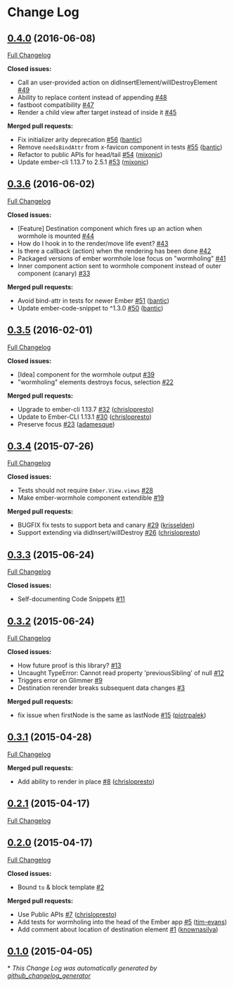 # Change Log

## [0.4.0](https://github.com/yapplabs/ember-wormhole/tree/0.4.0) (2016-06-08)
[Full Changelog](https://github.com/yapplabs/ember-wormhole/compare/0.3.6...0.4.0)

**Closed issues:**

- Call an user-provided action on didInsertElement/willDestroyElement [\#49](https://github.com/yapplabs/ember-wormhole/issues/49)
- Ability to replace content instead of appending [\#48](https://github.com/yapplabs/ember-wormhole/issues/48)
- fastboot compatibility [\#47](https://github.com/yapplabs/ember-wormhole/issues/47)
- Render a child view after target instead of inside it [\#45](https://github.com/yapplabs/ember-wormhole/issues/45)

**Merged pull requests:**

- Fix initializer arity deprecation [\#56](https://github.com/yapplabs/ember-wormhole/pull/56) ([bantic](https://github.com/bantic))
- Remove `needsBindAttr` from x-favicon component in tests [\#55](https://github.com/yapplabs/ember-wormhole/pull/55) ([bantic](https://github.com/bantic))
- Refactor to public APIs for head/tail [\#54](https://github.com/yapplabs/ember-wormhole/pull/54) ([mixonic](https://github.com/mixonic))
- Update ember-cli 1.13.7 to 2.5.1 [\#53](https://github.com/yapplabs/ember-wormhole/pull/53) ([mixonic](https://github.com/mixonic))

## [0.3.6](https://github.com/yapplabs/ember-wormhole/tree/0.3.6) (2016-06-02)
[Full Changelog](https://github.com/yapplabs/ember-wormhole/compare/0.3.5...0.3.6)

**Closed issues:**

- \[Feature\] Destination component which fires up an action when wormhole is mounted [\#44](https://github.com/yapplabs/ember-wormhole/issues/44)
- How do I hook in to the render/move life event? [\#43](https://github.com/yapplabs/ember-wormhole/issues/43)
- Is there a callback \(action\) when the rendering has been done [\#42](https://github.com/yapplabs/ember-wormhole/issues/42)
- Packaged versions of ember wormhole lose focus on "wormholing" [\#41](https://github.com/yapplabs/ember-wormhole/issues/41)
- Inner component action sent to wormhole component instead of outer component \(canary\) [\#33](https://github.com/yapplabs/ember-wormhole/issues/33)

**Merged pull requests:**

- Avoid bind-attr in tests for newer Ember [\#51](https://github.com/yapplabs/ember-wormhole/pull/51) ([bantic](https://github.com/bantic))
- Update ember-code-snippet to ^1.3.0 [\#50](https://github.com/yapplabs/ember-wormhole/pull/50) ([bantic](https://github.com/bantic))

## [0.3.5](https://github.com/yapplabs/ember-wormhole/tree/0.3.5) (2016-02-01)
[Full Changelog](https://github.com/yapplabs/ember-wormhole/compare/0.3.4...0.3.5)

**Closed issues:**

- \[Idea\] component for the wormhole output  [\#39](https://github.com/yapplabs/ember-wormhole/issues/39)
- "wormholing" elements destroys focus, selection [\#22](https://github.com/yapplabs/ember-wormhole/issues/22)

**Merged pull requests:**

- Upgrade to ember-cli 1.13.7 [\#32](https://github.com/yapplabs/ember-wormhole/pull/32) ([chrislopresto](https://github.com/chrislopresto))
- Update to Ember-CLI 1.13.1 [\#30](https://github.com/yapplabs/ember-wormhole/pull/30) ([chrislopresto](https://github.com/chrislopresto))
- Preserve focus [\#23](https://github.com/yapplabs/ember-wormhole/pull/23) ([adamesque](https://github.com/adamesque))

## [0.3.4](https://github.com/yapplabs/ember-wormhole/tree/0.3.4) (2015-07-26)
[Full Changelog](https://github.com/yapplabs/ember-wormhole/compare/0.3.3...0.3.4)

**Closed issues:**

- Tests should not require `Ember.View.views` [\#28](https://github.com/yapplabs/ember-wormhole/issues/28)
- Make ember-wormhole component extendible [\#19](https://github.com/yapplabs/ember-wormhole/issues/19)

**Merged pull requests:**

- BUGFIX fix tests to support beta and canary [\#29](https://github.com/yapplabs/ember-wormhole/pull/29) ([krisselden](https://github.com/krisselden))
- Support extending via didInsert/willDestroy [\#26](https://github.com/yapplabs/ember-wormhole/pull/26) ([chrislopresto](https://github.com/chrislopresto))

## [0.3.3](https://github.com/yapplabs/ember-wormhole/tree/0.3.3) (2015-06-24)
[Full Changelog](https://github.com/yapplabs/ember-wormhole/compare/0.3.2...0.3.3)

**Closed issues:**

- Self-documenting Code Snippets [\#11](https://github.com/yapplabs/ember-wormhole/issues/11)

## [0.3.2](https://github.com/yapplabs/ember-wormhole/tree/0.3.2) (2015-06-24)
[Full Changelog](https://github.com/yapplabs/ember-wormhole/compare/0.3.1...0.3.2)

**Closed issues:**

- How future proof is this library? [\#13](https://github.com/yapplabs/ember-wormhole/issues/13)
- Uncaught TypeError: Cannot read property 'previousSibling' of null [\#12](https://github.com/yapplabs/ember-wormhole/issues/12)
- Triggers error on Glimmer [\#9](https://github.com/yapplabs/ember-wormhole/issues/9)
- Destination rerender breaks subsequent data changes [\#3](https://github.com/yapplabs/ember-wormhole/issues/3)

**Merged pull requests:**

- fix issue when firstNode is the same as lastNode [\#15](https://github.com/yapplabs/ember-wormhole/pull/15) ([piotrpalek](https://github.com/piotrpalek))

## [0.3.1](https://github.com/yapplabs/ember-wormhole/tree/0.3.1) (2015-04-28)
[Full Changelog](https://github.com/yapplabs/ember-wormhole/compare/0.2.1...0.3.1)

**Merged pull requests:**

- Add ability to render in place [\#8](https://github.com/yapplabs/ember-wormhole/pull/8) ([chrislopresto](https://github.com/chrislopresto))

## [0.2.1](https://github.com/yapplabs/ember-wormhole/tree/0.2.1) (2015-04-17)
[Full Changelog](https://github.com/yapplabs/ember-wormhole/compare/0.2.0...0.2.1)

## [0.2.0](https://github.com/yapplabs/ember-wormhole/tree/0.2.0) (2015-04-17)
[Full Changelog](https://github.com/yapplabs/ember-wormhole/compare/0.1.0...0.2.0)

**Closed issues:**

- Bound `to` & block template [\#2](https://github.com/yapplabs/ember-wormhole/issues/2)

**Merged pull requests:**

- Use Public APIs [\#7](https://github.com/yapplabs/ember-wormhole/pull/7) ([chrislopresto](https://github.com/chrislopresto))
- Add tests for wormholing into the head of the Ember app [\#5](https://github.com/yapplabs/ember-wormhole/pull/5) ([tim-evans](https://github.com/tim-evans))
- Add comment about location of destination element [\#1](https://github.com/yapplabs/ember-wormhole/pull/1) ([knownasilya](https://github.com/knownasilya))

## [0.1.0](https://github.com/yapplabs/ember-wormhole/tree/0.1.0) (2015-04-05)


\* *This Change Log was automatically generated by [github_changelog_generator](https://github.com/skywinder/Github-Changelog-Generator)*